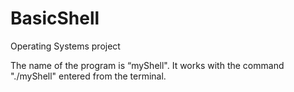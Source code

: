 # BasicShell
Operating Systems project

The name of the program is “myShell". It works with the command "./myShell" entered from the terminal.
